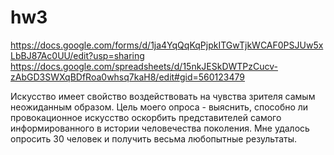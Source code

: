 # hw3
https://docs.google.com/forms/d/1ja4YqQqKqPjpkITGwTjkWCAF0PSJUw5xLbBJ87Ac0UU/edit?usp=sharing
https://docs.google.com/spreadsheets/d/15nkJESkDWTPzCucv-zAbGD3SWXqBDfRoa0whsq7kaH8/edit#gid=560123479

Искусство имеет свойство воздействовать на чувства зрителя самым неожиданным образом. Цель моего опроса - выяснить, способно ли провокационное искусство оскорбить представителей самого информированного в истории человечества поколения. Мне удалось опросить 30 человек и получить весьма любопытные результаты. 
